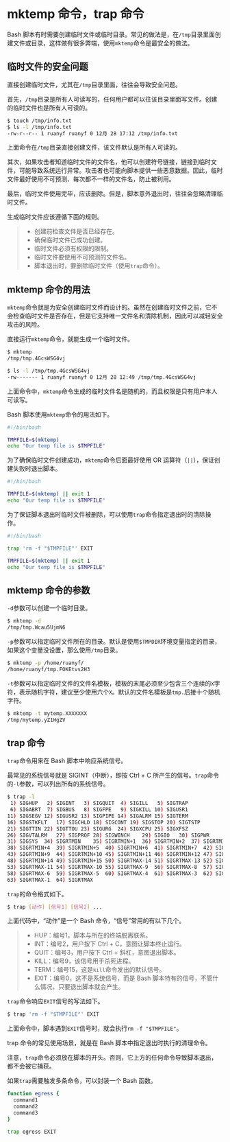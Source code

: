 # mktemp 命令，trap 命令

Bash 脚本有时需要创建临时文件或临时目录。常见的做法是，在`/tmp`目录里面创建文件或目录，这样做有很多弊端，使用`mktemp`命令是最安全的做法。

## 临时文件的安全问题

直接创建临时文件，尤其在`/tmp`目录里面，往往会导致安全问题。

首先，`/tmp`目录是所有人可读写的，任何用户都可以往该目录里面写文件。创建的临时文件也是所有人可读的。

```bash
$ touch /tmp/info.txt
$ ls -l /tmp/info.txt
-rw-r--r-- 1 ruanyf ruanyf 0 12月 28 17:12 /tmp/info.txt
```

上面命令在`/tmp`目录直接创建文件，该文件默认是所有人可读的。

其次，如果攻击者知道临时文件的文件名，他可以创建符号链接，链接到临时文件，可能导致系统运行异常。攻击者也可能向脚本提供一些恶意数据。因此，临时文件最好使用不可预测、每次都不一样的文件名，防止被利用。

最后，临时文件使用完毕，应该删除。但是，脚本意外退出时，往往会忽略清理临时文件。

生成临时文件应该遵循下面的规则。

> - 创建前检查文件是否已经存在。
> - 确保临时文件已成功创建。
> - 临时文件必须有权限的限制。
> - 临时文件要使用不可预测的文件名。
> - 脚本退出时，要删除临时文件（使用`trap`命令）。

## mktemp 命令的用法

`mktemp`命令就是为安全创建临时文件而设计的。虽然在创建临时文件之前，它不会检查临时文件是否存在，但是它支持唯一文件名和清除机制，因此可以减轻安全攻击的风险。

直接运行`mktemp`命令，就能生成一个临时文件。

```bash
$ mktemp
/tmp/tmp.4GcsWSG4vj

$ ls -l /tmp/tmp.4GcsWSG4vj
-rw------- 1 ruanyf ruanyf 0 12月 28 12:49 /tmp/tmp.4GcsWSG4vj
```

上面命令中，`mktemp`命令生成的临时文件名是随机的，而且权限是只有用户本人可读写。

Bash 脚本使用`mktemp`命令的用法如下。

```bash
#!/bin/bash

TMPFILE=$(mktemp)
echo "Our temp file is $TMPFILE"
```

为了确保临时文件创建成功，`mktemp`命令后面最好使用 OR 运算符（`||`），保证创建失败时退出脚本。

```bash
#!/bin/bash

TMPFILE=$(mktemp) || exit 1
echo "Our temp file is $TMPFILE"
```

为了保证脚本退出时临时文件被删除，可以使用`trap`命令指定退出时的清除操作。

```bash
#!/bin/bash

trap 'rm -f "$TMPFILE"' EXIT

TMPFILE=$(mktemp) || exit 1
echo "Our temp file is $TMPFILE"
```

## mktemp 命令的参数

`-d`参数可以创建一个临时目录。

```bash
$ mktemp -d
/tmp/tmp.Wcau5UjmN6
```

`-p`参数可以指定临时文件所在的目录。默认是使用`$TMPDIR`环境变量指定的目录，如果这个变量没设置，那么使用`/tmp`目录。

```bash
$ mktemp -p /home/ruanyf/
/home/ruanyf/tmp.FOKEtvs2H3
```

`-t`参数可以指定临时文件的文件名模板，模板的末尾必须至少包含三个连续的`X`字符，表示随机字符，建议至少使用六个`X`。默认的文件名模板是`tmp.`后接十个随机字符。

```bash
$ mktemp -t mytemp.XXXXXXX
/tmp/mytemp.yZ1HgZV
```

## trap 命令

`trap`命令用来在 Bash 脚本中响应系统信号。

最常见的系统信号就是 SIGINT（中断），即按 Ctrl + C 所产生的信号。`trap`命令的`-l`参数，可以列出所有的系统信号。

```bash
$ trap -l
 1) SIGHUP	 2) SIGINT	 3) SIGQUIT	 4) SIGILL	 5) SIGTRAP
 6) SIGABRT	 7) SIGBUS	 8) SIGFPE	 9) SIGKILL	10) SIGUSR1
11) SIGSEGV	12) SIGUSR2	13) SIGPIPE	14) SIGALRM	15) SIGTERM
16) SIGSTKFLT	17) SIGCHLD	18) SIGCONT	19) SIGSTOP	20) SIGTSTP
21) SIGTTIN	22) SIGTTOU	23) SIGURG	24) SIGXCPU	25) SIGXFSZ
26) SIGVTALRM	27) SIGPROF	28) SIGWINCH	29) SIGIO	30) SIGPWR
31) SIGSYS	34) SIGRTMIN	35) SIGRTMIN+1	36) SIGRTMIN+2	37) SIGRTMIN+3
38) SIGRTMIN+4	39) SIGRTMIN+5	40) SIGRTMIN+6	41) SIGRTMIN+7	42) SIGRTMIN+8
43) SIGRTMIN+9	44) SIGRTMIN+10	45) SIGRTMIN+11	46) SIGRTMIN+12	47) SIGRTMIN+13
48) SIGRTMIN+14	49) SIGRTMIN+15	50) SIGRTMAX-14	51) SIGRTMAX-13	52) SIGRTMAX-12
53) SIGRTMAX-11	54) SIGRTMAX-10	55) SIGRTMAX-9	56) SIGRTMAX-8	57) SIGRTMAX-7
58) SIGRTMAX-6	59) SIGRTMAX-5	60) SIGRTMAX-4	61) SIGRTMAX-3	62) SIGRTMAX-2
63) SIGRTMAX-1	64) SIGRTMAX
```

`trap`的命令格式如下。

```bash
$ trap [动作] [信号1] [信号2] ...
```

上面代码中，“动作”是一个 Bash 命令，“信号”常用的有以下几个。

> - HUP：编号1，脚本与所在的终端脱离联系。
> - INT：编号2，用户按下 Ctrl + C，意图让脚本终止运行。
> - QUIT：编号3，用户按下 Ctrl + 斜杠，意图退出脚本。
> - KILL：编号9，该信号用于杀死进程。
> - TERM：编号15，这是`kill`命令发出的默认信号。
> - EXIT：编号0，这不是系统信号，而是 Bash 脚本特有的信号，不管什么情况，只要退出脚本就会产生。

`trap`命令响应`EXIT`信号的写法如下。

```bash
$ trap 'rm -f "$TMPFILE"' EXIT
```

上面命令中，脚本遇到`EXIT`信号时，就会执行`rm -f "$TMPFILE"`。

trap 命令的常见使用场景，就是在 Bash 脚本中指定退出时执行的清理命令。

注意，`trap`命令必须放在脚本的开头。否则，它上方的任何命令导致脚本退出，都不会被它捕获。

如果`trap`需要触发多条命令，可以封装一个 Bash 函数。

```bash
function egress {
  command1
  command2
  command3
}

trap egress EXIT
```

